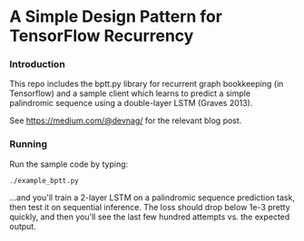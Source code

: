 A Simple Design Pattern for TensorFlow Recurrency
===============


### Introduction
This repo includes the bptt.py library for recurrent graph bookkeeping (in Tensorflow) and a sample client which learns to predict a simple palindromic sequence using a double-layer LSTM (Graves 2013). 

See https://medium.com/@devnag/ for the relevant blog post.


### Running
Run the sample code by typing:


```
./example_bptt.py
```

...and you'll train a 2-layer LSTM on a palindromic sequence prediction task, then test it on sequential inference. The loss should drop below 1e-3 pretty quickly, and then you'll see the last few hundred attempts vs. the expected output.


 